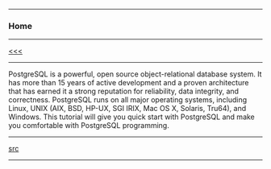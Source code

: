 
---

### Home

---

[<<<](https://github.com/ttltrk/DB/blob/master/POSTGRESQL/BPOSM/BPOSM.MD)

---

PostgreSQL is a powerful, open source object-relational database system. It has more than 15 years of active development 
and a proven architecture that has earned it a strong reputation for reliability, data integrity, and correctness. 
PostgreSQL runs on all major operating systems, including Linux, UNIX (AIX, BSD, HP-UX, SGI IRIX, Mac OS X, Solaris, Tru64), 
and Windows. This tutorial will give you quick start with PostgreSQL and make you comfortable with PostgreSQL programming.

---

[src](https://www.tutorialspoint.com/postgresql/index.htm)

---
